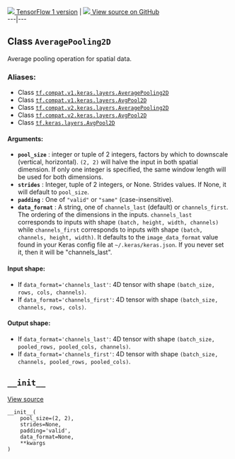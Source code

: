 [ ![](https://tensorflow.google.cn/images/tf_logo_32px.png) TensorFlow 1
version](/versions/r1.15/api_docs/python/tf/keras/layers/AveragePooling2D) |
[ ![](https://tensorflow.google.cn/images/GitHub-Mark-32px.png) View source on
GitHub
](https://github.com/tensorflow/tensorflow/blob/r2.0/tensorflow/python/keras/layers/pooling.py#L332-L378)  
---|---  
  
## Class `AveragePooling2D`

Average pooling operation for spatial data.

### Aliases:

  * Class [`tf.compat.v1.keras.layers.AveragePooling2D`](/api_docs/python/tf/keras/layers/AveragePooling2D)
  * Class [`tf.compat.v1.keras.layers.AvgPool2D`](/api_docs/python/tf/keras/layers/AveragePooling2D)
  * Class [`tf.compat.v2.keras.layers.AveragePooling2D`](/api_docs/python/tf/keras/layers/AveragePooling2D)
  * Class [`tf.compat.v2.keras.layers.AvgPool2D`](/api_docs/python/tf/keras/layers/AveragePooling2D)
  * Class [`tf.keras.layers.AvgPool2D`](/api_docs/python/tf/keras/layers/AveragePooling2D)

#### Arguments:

  * **`pool_size`** : integer or tuple of 2 integers, factors by which to downscale (vertical, horizontal). `(2, 2)` will halve the input in both spatial dimension. If only one integer is specified, the same window length will be used for both dimensions.
  * **`strides`** : Integer, tuple of 2 integers, or None. Strides values. If None, it will default to `pool_size`.
  * **`padding`** : One of `"valid"` or `"same"` (case-insensitive).
  * **`data_format`** : A string, one of `channels_last` (default) or `channels_first`. The ordering of the dimensions in the inputs. `channels_last` corresponds to inputs with shape `(batch, height, width, channels)` while `channels_first` corresponds to inputs with shape `(batch, channels, height, width)`. It defaults to the `image_data_format` value found in your Keras config file at `~/.keras/keras.json`. If you never set it, then it will be "channels_last".

#### Input shape:

  * If `data_format='channels_last'`: 4D tensor with shape `(batch_size, rows, cols, channels)`.
  * If `data_format='channels_first'`: 4D tensor with shape `(batch_size, channels, rows, cols)`.

#### Output shape:

  * If `data_format='channels_last'`: 4D tensor with shape `(batch_size, pooled_rows, pooled_cols, channels)`.
  * If `data_format='channels_first'`: 4D tensor with shape `(batch_size, channels, pooled_rows, pooled_cols)`.

## `__init__`

[View
source](https://github.com/tensorflow/tensorflow/blob/r2.0/tensorflow/python/keras/layers/pooling.py#L369-L378)

    
    
    __init__(
        pool_size=(2, 2),
        strides=None,
        padding='valid',
        data_format=None,
        **kwargs
    )
    

